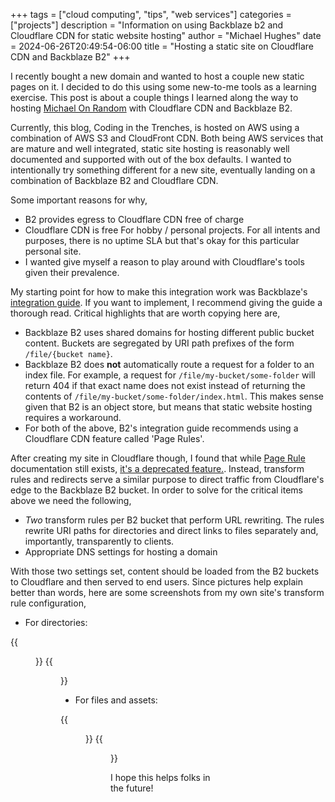 +++
tags = ["cloud computing", "tips", "web services"]
categories = ["projects"]
description = "Information on using Backblaze b2 and Cloudflare CDN for static website hosting"
author = "Michael Hughes"
date = 2024-06-26T20:49:54-06:00
title = "Hosting a static site on Cloudflare CDN and Backblaze B2"
+++

I recently bought a new domain and wanted to host a couple new static pages on it. I decided to do this using some new-to-me tools as a learning exercise. This post is about a couple things I learned along the way to hosting [Michael On Random](https://www.michaelonrandom.com) with Cloudflare CDN and Backblaze B2.

<!--more-->

Currently, this blog, Coding in the Trenches, is hosted on AWS using a combination of AWS S3 and CloudFront CDN. Both being AWS services that are mature and well integrated, static site hosting is reasonably well documented and supported with out of the box defaults. I wanted to intentionally try something different for a new site, eventually landing on a combination of Backblaze B2 and Cloudflare CDN.

Some important reasons for why,

- B2 provides egress to Cloudflare CDN free of charge
- Cloudflare CDN is free For hobby / personal projects. For all intents and purposes, there is no uptime SLA but that's okay for this particular personal site.
- I wanted give myself a reason to play around with Cloudflare's tools given their prevalence.

My starting point for how to make this integration work was Backblaze's [integration guide](https://www.backblaze.com/docs/cloud-storage-deliver-public-backblaze-b2-content-through-cloudflare-cdn). If you want to implement, I recommend giving the guide a thorough read. Critical highlights that are worth copying here are,

- Backblaze B2 uses shared domains for hosting different public bucket content. Buckets are segregated by URI path prefixes of the form `/file/{bucket name}`.
- Backblaze B2 does **not** automatically route a request for a folder to an index file. For example, a request for `/file/my-bucket/some-folder` will return 404 if that exact name does not exist instead of returning the contents of `/file/my-bucket/some-folder/index.html`. This makes sense given that B2 is an object store, but means that static website hosting requires a workaround.
- For both of the above, B2's integration guide recommends using a Cloudflare CDN feature called 'Page Rules'.

After creating my site in Cloudflare though, I found that while [Page Rule](https://developers.cloudflare.com/rules/page-rules/) documentation still exists, [it's a deprecated feature.](https://developers.cloudflare.com/rules/reference/page-rules-migration/). Instead, transform rules and redirects serve a similar purpose to direct traffic from Cloudflare's edge to the Backblaze B2 bucket. In order to solve for the critical items above we need the following,

- *Two* transform rules per B2 bucket that perform URL rewriting. The rules rewrite URI paths for directories and direct links to files separately and, importantly, transparently to clients.
- Appropriate DNS settings for hosting a domain

With those two settings set, content should be loaded from the B2 buckets to Cloudflare and then served to end users. Since pictures help explain better than words, here are some screenshots from my own site's transform rule configuration,

- For directories:

{{<figure src="directory-filter.webp" alt="A rewrite transform filter for paths ending in '/'">}}
{{<figure src="directory-rewrite-rule.webp" alt="The matching rewrite rule for directories">}}

- For files and assets:

{{<figure src="asset-filter.webp" alt="A rewrite transform filter for paths not ending in '/'">}}
{{<figure src="asset-rewrite-rule.webp" alt="The matching rewrite rule for assets">}}

I hope this helps folks in the future!
